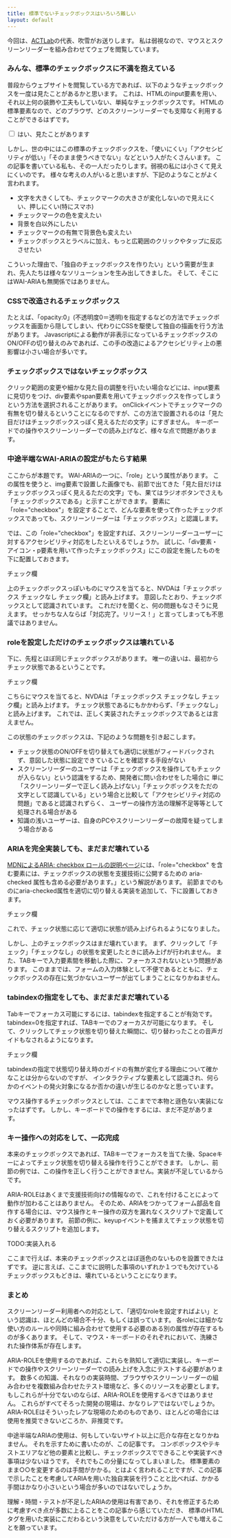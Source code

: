 ```yaml
---
title: 標準でないチェックボックスはいろいろ難しい
layout: default
---
```


今回は、[ACTLab](https://actlab.org/)の代表、吹雪がお送りします。
私は弱視なので、マウスとスクリーンリーダーを組み合わせてウェブを閲覧しています。


### みんな、標準のチェックボックスに不満を抱えている

普段からウェブサイトを閲覧している方であれば、以下のようなチェックボックスを一度は見たことがあるかと思います。
これは、HTMLのinput要素を用い、それ以上何の装飾や工夫もしていない、単純なチェックボックスです。
HTMLの標準要素なので、どのブラウザ、どのスクリーンリーダーでも支障なく利用することができるはずです。

<div class="bg-gray-200 my-8 py-4 px-4 flex items-center cursor-pointer">
  <label class="flex items-center">
    <input type="checkbox" class="mr-2">
    はい、見たことがあります
  </label>
</div>

しかし、世の中にはこの標準のチェックボックスを、「使いにくい」「アクセシビリティが低い」「そのまま使うべきでない」などという人がたくさんいます。
この記事を書いている私も、その一人だったりします。弱視の私には小さくて見えにくいのです。
様々な考えの人がいると思いますが、下記のようなことがよく言われます。

- 文字を大きくしても、チェックマークの大きさが変化しないので見えにくい、押しにくい(特にスマホ)
- チェックマークの色を変えたい
- 背景を白以外にしたい
- チェックマークの有無で背景色も変えたい
- チェックボックスとラベルに加え、もっと広範囲のクリックやタップに反応させたい

こういった理由で、「独自のチェックボックスを作りたい」という需要が生まれ、先人たちは様々なソリューションを生み出してきました。
そして、そこにはWAI-ARIAも無関係ではありません。

### CSSで改造されるチェックボックス

たとえば、「opacity:0」(不透明度0＝透明)を指定するなどの方法でチェックボックスを画面から隠してしまい、代わりにCSSを駆使して独自の描画を行う方法があります。
Javascriptによる動作が非表示になっているチェックボックスのON/OFFの切り替えのみであれば、この手の改造によるアクセシビリティ上の悪影響は小さい場合が多いです。

### チェックボックスではないチェックボックス

クリック範囲の変更や細かな見た目の調整を行いたい場合などには、input要素に見切りをつけ、div要素やspan要素を用いてチェックボックスを作ってしまうという方法を選択されることがあります。
onClickイベントでチェックマークの有無を切り替えるということになるのですが、この方法で設置されるのは「見た目だけはチェックボックスっぽく見えるただの文字」にすぎません。
キーボードでの操作やスクリーンリーダーでの読み上げなど、様々な点で問題があります。

### 中途半端なWAI-ARIAの設定がもたらす結果

ここからが本題です。
WAI-ARIAの一つに、「role」という属性があります。
この属性を使うと、img要素で設置した画像でも、前節で出てきた「見た目だけはチェックボックスっぽく見えるただの文字」でも、果てはラジオボタンでさえも「チェックボックスである」と示すことができます。
要素に「role="checkbox"」を設定することで、どんな要素を使って作ったチェックボックスであっても、スクリーンリーダーは「チェックボックス」と認識します。

では、この「role="checkbox"」を設定すれば、スクリーンリーダーユーザーに対するアクセシビリティ対応をしたといえるでしょうか。
試しに、「div要素・アイコン・p要素を用いて作ったチェックボックス」にこの設定を施したものを下に配置しておきます。

<div class="bg-gray-200 my-8 py-4 px-4 flex items-center cursor-pointer" role="checkbox" data-checked="false" id="customCheckbox1">
  <i class="far fa-square mr-2"></i>
  <p>チェック欄</p>
</div>

<script>
document.addEventListener('DOMContentLoaded', function() {
    const checkbox1 = document.getElementById('customCheckbox1');
    checkbox1.addEventListener('click', function() {
        const isChecked = this.getAttribute('data-checked') === 'true';
        if (isChecked) {
            this.setAttribute('data-checked', 'false');
            this.querySelector('i').classList.remove('fa-check-square');
            this.querySelector('i').classList.add('fa-square');
        } else {
            this.setAttribute('data-checked', 'true');
            this.querySelector('i').classList.remove('fa-square');
            this.querySelector('i').classList.add('fa-check-square');
        }
    });
});
</script>

上のチェックボックスっぽいものにマウスを当てると、NVDAは「チェックボックス チェックなし チェック欄」と読み上げます。
意図したとおり、チェックボックスとして認識されています。
これだけを聞くと、何の問題もなさそうに見えます。
せっかちな人ならば「対応完了。リリース！」と言ってしまっても不思議ではありません。

### roleを設定しただけのチェックボックスは壊れている

下に、先程とほぼ同じチェックボックスがあります。
唯一の違いは、最初からチェック状態であるということです。

<div class="bg-gray-200 my-8 py-4 px-4 flex items-center cursor-pointer" role="checkbox" data-checked="true" id="customCheckbox2">
  <i class="far fa-check-square mr-2"></i>
  <p>チェック欄</p>
</div>

<script>
document.addEventListener('DOMContentLoaded', function() {
    const checkbox2 = document.getElementById('customCheckbox2');
    checkbox2.addEventListener('click', function() {
        const isChecked = this.getAttribute('data-checked') === 'true';
        if (isChecked) {
            this.setAttribute('data-checked', 'false');
            this.querySelector('i').classList.remove('fa-check-square');
            this.querySelector('i').classList.add('fa-square');
        } else {
            this.setAttribute('data-checked', 'true');
            this.querySelector('i').classList.remove('fa-square');
            this.querySelector('i').classList.add('fa-check-square');
        }
    });
});
</script>

こちらにマウスを当てると、NVDAは「チェックボックス チェックなし チェック欄」と読み上げます。
チェック状態であるにもかかわらず、「チェックなし」と読み上げます。
これでは、正しく実装されたチェックボックスであるとは言えません。

この状態のチェックボックスは、下記のような問題を引き起こします。

- チェック状態のON/OFFを切り替えても適切に状態がフィードバックされず、意図した状態に設定できていることを確認する手段がない
- スクリーンリーダーのユーザーは「チェックボックスを操作してもチェックが入らない」という認識をするため、開発者に問い合わせをした場合に
  単に「スクリーンリーダーで正しく読み上げない」「チェックボックスをただの文字として認識している」という場合と比較して「アクセシビリティ対応の問題」であると認識されずらく、
  ユーザーの操作方法の理解不足等等として処理される場合がある
- 知識の浅いユーザーは、自身のPCやスクリーンリーダーの故障を疑ってしまう場合がある

### ARIAを完全実装しても、まだまだ壊れている

[MDNによるARIA: checkbox ロールの説明ページ](https://developer.mozilla.org/ja/docs/Web/Accessibility/ARIA/Roles/checkbox_role)には、「role="checkbox" を含む要素には、チェックボックスの状態を支援技術に公開するための aria-checked 属性も含める必要があります。」という解説があります。
前節までのものにaria-checked属性を適切に切り替える実装を追加して、下に設置しておきます。

<div class="bg-gray-200 my-8 py-4 px-4 flex items-center cursor-pointer" role="checkbox" aria-checked="false" id="customCheckbox3">
  <i class="far fa-square mr-2"></i>
  <p>チェック欄</p>
</div>

<script>
document.addEventListener('DOMContentLoaded', function() {
    const checkbox3 = document.getElementById('customCheckbox3');
    checkbox3.addEventListener('click', function() {
        const isChecked = this.getAttribute('aria-checked') === 'true';
        if (isChecked) {
            this.setAttribute('aria-checked', 'false');
            this.querySelector('i').classList.remove('fa-check-square');
            this.querySelector('i').classList.add('fa-square');
        } else {
            this.setAttribute('aria-checked', 'true');
            this.querySelector('i').classList.remove('fa-square');
            this.querySelector('i').classList.add('fa-check-square');
        }
    });
});
</script>


これで、チェック状態に応じて適切に状態が読み上げられるようになりました。

しかし、上のチェックボックスはまだ壊れています。
まず、クリックして「チェック」「チェックなし」の状態を変更したときに読み上げが行われません。
また、TABキーで入力要素間を移動した際に、フォーカスされないという問題があります。
このままでは、フォームの入力体験として不便であるとともに、チェックボックスの存在に気づかないユーザーが出てしまうことになりかねません。

### tabindexの指定をしても、まだまだまだ壊れている

Tabキーでフォーカス可能にするには、tabindexを指定することが有効です。
tabindex=0を指定すれば、TABキーでのフォーカスが可能になります。
そして、クリックしてチェック状態を切り替えた瞬間に、切り替わったことの音声ガイドもなされるようになります。


<div class="bg-gray-200 my-8 py-4 px-4 flex items-center cursor-pointer" role="checkbox" aria-checked="false" id="customCheckbox4" tabindex="0">
  <i class="far fa-square mr-2"></i>
  <p>チェック欄</p>
</div>

<script>
document.addEventListener('DOMContentLoaded', function() {
    const checkbox4 = document.getElementById('customCheckbox4');
    checkbox4.addEventListener('click', function() {
        const isChecked = this.getAttribute('aria-checked') === 'true';
        if (isChecked) {
            this.setAttribute('aria-checked', 'false');
            this.querySelector('i').classList.remove('fa-check-square');
            this.querySelector('i').classList.add('fa-square');
        } else {
            this.setAttribute('aria-checked', 'true');
            this.querySelector('i').classList.remove('fa-square');
            this.querySelector('i').classList.add('fa-check-square');
        }
    });
});
</script>


tabindexの指定で状態切り替え時のガイドの有無が変化する理由について確かなことは分からないのですが、
インタラクティブな要素として認識され、何らかのイベントの発火対象になるか否かの違いが生じるのかなと思っています。

マウス操作するチェックボックスとしては、ここまでで本物と遜色ない実装になったはずです。
しかし、キーボードでの操作をするには、まだ不足があります。

### キー操作への対応をして、一応完成

本来のチェックボックスであれば、TABキーでフォーカスを当てた後、Spaceキーによってチェック状態を切り替える操作を行うことができます。
しかし、前節の例では、この操作を正しく行うことができません。実装が不足しているからです。

ARIA-ROLEはあくまで支援技術向けの情報なので、これを付けることによって動作が加わることはありません。
そのため、ARIAをつかってフォーム部品を自作する場合には、マウス操作とキー操作の双方を漏れなくスクリプトで定義しておく必要があります。
前節の例に、keyupイベントを捕まえてチェック状態を切り替えるスクリプトを追加します。

TODO:実装入れる


ここまで行えば、本来のチェックボックスとほぼ遜色のないものを設置できたはずです。
逆に言えば、ここまでに説明した事項のいずれか１つでも欠けているチェックボックスもどきは、壊れているということになります。


### まとめ

スクリーンリーダー利用者への対応として、「適切なroleを設定すればよい」という認識は、ほとんどの場合不十分、もしくは誤っています。
各roleには細かな使い方のルールや同時に組み合わせて使用する必要のある別の属性が存在するものが多くあります。
そして、マウス・キーボードのそれぞれにおいて、洗練された操作体系が存在します。

ARIA-ROLEを使用するのであれば、これらを熟知して適切に実装し、キーボードでの操作やスクリーンリーダーでの読み上げを入念にテストする必要があります。
数多くの知識、それなりの実装時間、ブラウザやスクリーンリーダーの組み合わせを複数組み合わせたテスト環境など、多くのリソースを必要とします。
もしこれらが十分でないのならば、ARIA-ROLEを使用するべきではありません。
これらがすべてそろった開発の現場は、かなりレアではないでしょうか。
ARIA-ROLEはそういったレアな現場のためのものであり、ほとんどの場合には使用を推奨できないどころか、非推奨です。

中途半端なARIAの使用は、何もしていないサイト以上に厄介な存在となりかねません。
それを示すために書いたのが、この記事です。
コンボボックスやテキストエリアなど他の要素と比較し、チェックボックスでできることや実装すべき事項は少ないほうです。
それでもこの分量になってしまいました。
標準要素のまま○○を変更するのは手間がかかる。とはよく言われることですが、この記事で示したことを考慮してARIAを用いた独自実装を行うことと比べれば、かかる手間はかなり小さいという場合が多いのではないでしょうか。

理解・時間・テストが不足したARIAの使用は有害であり、それを修正するために考慮すべき点が多数に上ることをこの記事から感じていただき、
標準のHTMLタグを用いた実装にこだわるという決意をしていただける方が一人でも増えることを願っています。


